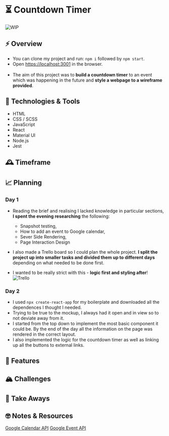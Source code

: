 # ⏳ Countdown Timer

![WIP](https://i.ibb.co/Xz5th5H/WIP1.png)

## ⚡️ Overview

- You can clone my project and run: `npm i` followed by `npm start`.
- Open [https://localhost:3001](https://localhost:3001) in the browser.
  <br />
  <br />
- The aim of this project was to **build a countdown timer** to an event which was happening in the future and **style a webpage to a wireframe provided**.

## 💾 Technologies & Tools

- HTML
- CSS / SCSS
- JavaScript
- React
- Material UI
- Node.js
- Jest

## 🕰 Timeframe

## 📈 Planning

### Day 1

- Reading the brief and realising I lacked knowledge in particular sections, **I spent the evening researching** the following:

  - Snapshot testing,
  - How to add an event to Google calendar,
  - Sever Side Rendering,
  - Page Interaction Design

- I also made a Trello board so I could plan the whole project. **I split the project up into smaller tasks and divided them up to different days** depending on what needed to be done first.
- I wanted to be really strict with this - **logic first and styling after**!
  ![Trello](https://i.ibb.co/0tg1wgw/se-trello2.png)

### Day 2

- I used `npx create-react-app` for my boilerplate and downloaded all the dependences I thought I needed.
- Trying to be true to the mockup, I always had it open and in view so to not deviate away from it.
- I started from the top down to implement the most basic component it could be. By the end of the day all the information on the page was rendered in the correct layout.
- I also implemented the logic for the countdown timer as well as linking up all the buttons to external links.

## 🎈 Features

## 🏔 Challenges

## 🥡 Take Aways

## 🤓 Notes & Resources

[Google Calendar API](https://developers.google.com/calendar)
[Google Event API](https://developers.google.com/calendar/v3/reference/events)
